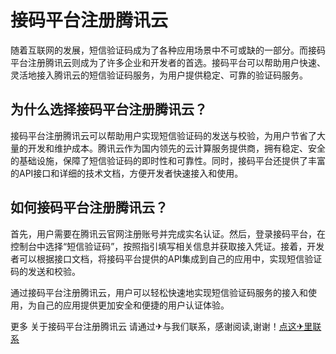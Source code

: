 # 接码平台注册腾讯云

随着互联网的发展，短信验证码成为了各种应用场景中不可或缺的一部分。而接码平台注册腾讯云则成为了许多企业和开发者的首选。接码平台可以帮助用户快速、灵活地接入腾讯云的短信验证码服务，为用户提供稳定、可靠的验证码服务。

## 为什么选择接码平台注册腾讯云？

接码平台注册腾讯云可以帮助用户实现短信验证码的发送与校验，为用户节省了大量的开发和维护成本。腾讯云作为国内领先的云计算服务提供商，拥有稳定、安全的基础设施，保障了短信验证码的即时性和可靠性。同时，接码平台还提供了丰富的API接口和详细的技术文档，方便开发者快速接入和使用。

## 如何接码平台注册腾讯云？

首先，用户需要在腾讯云官网注册账号并完成实名认证。然后，登录接码平台，在控制台中选择“短信验证码”，按照指引填写相关信息并获取接入凭证。接着，开发者可以根据接口文档，将接码平台提供的API集成到自己的应用中，实现短信验证码的发送和校验。

通过接码平台注册腾讯云，用户可以轻松快速地实现短信验证码服务的接入和使用，为自己的应用提供更加安全和便捷的用户认证体验。

更多 关于接码平台注册腾讯云 请通过✈与我们联系，感谢阅读,谢谢！[点这✈里联系](https://d.k02.cc)